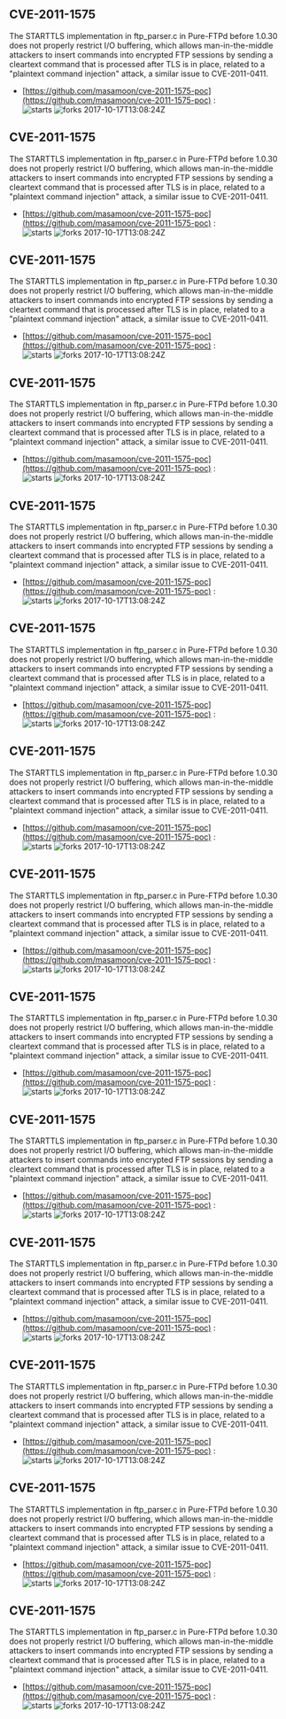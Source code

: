 ## CVE-2011-1575
 The STARTTLS implementation in ftp_parser.c in Pure-FTPd before 1.0.30 does not properly restrict I/O buffering, which allows man-in-the-middle attackers to insert commands into encrypted FTP sessions by sending a cleartext command that is processed after TLS is in place, related to a "plaintext command injection" attack, a similar issue to CVE-2011-0411.

- [https://github.com/masamoon/cve-2011-1575-poc](https://github.com/masamoon/cve-2011-1575-poc) :  
![starts](https://img.shields.io/github/stars/masamoon/cve-2011-1575-poc.svg) 
![forks](https://img.shields.io/github/forks/masamoon/cve-2011-1575-poc.svg) 
2017-10-17T13:08:24Z

## CVE-2011-1575
 The STARTTLS implementation in ftp_parser.c in Pure-FTPd before 1.0.30 does not properly restrict I/O buffering, which allows man-in-the-middle attackers to insert commands into encrypted FTP sessions by sending a cleartext command that is processed after TLS is in place, related to a "plaintext command injection" attack, a similar issue to CVE-2011-0411.

- [https://github.com/masamoon/cve-2011-1575-poc](https://github.com/masamoon/cve-2011-1575-poc) :  
![starts](https://img.shields.io/github/stars/masamoon/cve-2011-1575-poc.svg) 
![forks](https://img.shields.io/github/forks/masamoon/cve-2011-1575-poc.svg) 
2017-10-17T13:08:24Z

## CVE-2011-1575
 The STARTTLS implementation in ftp_parser.c in Pure-FTPd before 1.0.30 does not properly restrict I/O buffering, which allows man-in-the-middle attackers to insert commands into encrypted FTP sessions by sending a cleartext command that is processed after TLS is in place, related to a "plaintext command injection" attack, a similar issue to CVE-2011-0411.

- [https://github.com/masamoon/cve-2011-1575-poc](https://github.com/masamoon/cve-2011-1575-poc) :  
![starts](https://img.shields.io/github/stars/masamoon/cve-2011-1575-poc.svg) 
![forks](https://img.shields.io/github/forks/masamoon/cve-2011-1575-poc.svg) 
2017-10-17T13:08:24Z

## CVE-2011-1575
 The STARTTLS implementation in ftp_parser.c in Pure-FTPd before 1.0.30 does not properly restrict I/O buffering, which allows man-in-the-middle attackers to insert commands into encrypted FTP sessions by sending a cleartext command that is processed after TLS is in place, related to a "plaintext command injection" attack, a similar issue to CVE-2011-0411.

- [https://github.com/masamoon/cve-2011-1575-poc](https://github.com/masamoon/cve-2011-1575-poc) :  
![starts](https://img.shields.io/github/stars/masamoon/cve-2011-1575-poc.svg) 
![forks](https://img.shields.io/github/forks/masamoon/cve-2011-1575-poc.svg) 
2017-10-17T13:08:24Z

## CVE-2011-1575
 The STARTTLS implementation in ftp_parser.c in Pure-FTPd before 1.0.30 does not properly restrict I/O buffering, which allows man-in-the-middle attackers to insert commands into encrypted FTP sessions by sending a cleartext command that is processed after TLS is in place, related to a "plaintext command injection" attack, a similar issue to CVE-2011-0411.

- [https://github.com/masamoon/cve-2011-1575-poc](https://github.com/masamoon/cve-2011-1575-poc) :  
![starts](https://img.shields.io/github/stars/masamoon/cve-2011-1575-poc.svg) 
![forks](https://img.shields.io/github/forks/masamoon/cve-2011-1575-poc.svg) 
2017-10-17T13:08:24Z

## CVE-2011-1575
 The STARTTLS implementation in ftp_parser.c in Pure-FTPd before 1.0.30 does not properly restrict I/O buffering, which allows man-in-the-middle attackers to insert commands into encrypted FTP sessions by sending a cleartext command that is processed after TLS is in place, related to a "plaintext command injection" attack, a similar issue to CVE-2011-0411.

- [https://github.com/masamoon/cve-2011-1575-poc](https://github.com/masamoon/cve-2011-1575-poc) :  
![starts](https://img.shields.io/github/stars/masamoon/cve-2011-1575-poc.svg) 
![forks](https://img.shields.io/github/forks/masamoon/cve-2011-1575-poc.svg) 
2017-10-17T13:08:24Z

## CVE-2011-1575
 The STARTTLS implementation in ftp_parser.c in Pure-FTPd before 1.0.30 does not properly restrict I/O buffering, which allows man-in-the-middle attackers to insert commands into encrypted FTP sessions by sending a cleartext command that is processed after TLS is in place, related to a "plaintext command injection" attack, a similar issue to CVE-2011-0411.

- [https://github.com/masamoon/cve-2011-1575-poc](https://github.com/masamoon/cve-2011-1575-poc) :  
![starts](https://img.shields.io/github/stars/masamoon/cve-2011-1575-poc.svg) 
![forks](https://img.shields.io/github/forks/masamoon/cve-2011-1575-poc.svg) 
2017-10-17T13:08:24Z

## CVE-2011-1575
 The STARTTLS implementation in ftp_parser.c in Pure-FTPd before 1.0.30 does not properly restrict I/O buffering, which allows man-in-the-middle attackers to insert commands into encrypted FTP sessions by sending a cleartext command that is processed after TLS is in place, related to a "plaintext command injection" attack, a similar issue to CVE-2011-0411.

- [https://github.com/masamoon/cve-2011-1575-poc](https://github.com/masamoon/cve-2011-1575-poc) :  
![starts](https://img.shields.io/github/stars/masamoon/cve-2011-1575-poc.svg) 
![forks](https://img.shields.io/github/forks/masamoon/cve-2011-1575-poc.svg) 
2017-10-17T13:08:24Z

## CVE-2011-1575
 The STARTTLS implementation in ftp_parser.c in Pure-FTPd before 1.0.30 does not properly restrict I/O buffering, which allows man-in-the-middle attackers to insert commands into encrypted FTP sessions by sending a cleartext command that is processed after TLS is in place, related to a "plaintext command injection" attack, a similar issue to CVE-2011-0411.

- [https://github.com/masamoon/cve-2011-1575-poc](https://github.com/masamoon/cve-2011-1575-poc) :  
![starts](https://img.shields.io/github/stars/masamoon/cve-2011-1575-poc.svg) 
![forks](https://img.shields.io/github/forks/masamoon/cve-2011-1575-poc.svg) 
2017-10-17T13:08:24Z

## CVE-2011-1575
 The STARTTLS implementation in ftp_parser.c in Pure-FTPd before 1.0.30 does not properly restrict I/O buffering, which allows man-in-the-middle attackers to insert commands into encrypted FTP sessions by sending a cleartext command that is processed after TLS is in place, related to a "plaintext command injection" attack, a similar issue to CVE-2011-0411.

- [https://github.com/masamoon/cve-2011-1575-poc](https://github.com/masamoon/cve-2011-1575-poc) :  
![starts](https://img.shields.io/github/stars/masamoon/cve-2011-1575-poc.svg) 
![forks](https://img.shields.io/github/forks/masamoon/cve-2011-1575-poc.svg) 
2017-10-17T13:08:24Z

## CVE-2011-1575
 The STARTTLS implementation in ftp_parser.c in Pure-FTPd before 1.0.30 does not properly restrict I/O buffering, which allows man-in-the-middle attackers to insert commands into encrypted FTP sessions by sending a cleartext command that is processed after TLS is in place, related to a "plaintext command injection" attack, a similar issue to CVE-2011-0411.

- [https://github.com/masamoon/cve-2011-1575-poc](https://github.com/masamoon/cve-2011-1575-poc) :  
![starts](https://img.shields.io/github/stars/masamoon/cve-2011-1575-poc.svg) 
![forks](https://img.shields.io/github/forks/masamoon/cve-2011-1575-poc.svg) 
2017-10-17T13:08:24Z

## CVE-2011-1575
 The STARTTLS implementation in ftp_parser.c in Pure-FTPd before 1.0.30 does not properly restrict I/O buffering, which allows man-in-the-middle attackers to insert commands into encrypted FTP sessions by sending a cleartext command that is processed after TLS is in place, related to a "plaintext command injection" attack, a similar issue to CVE-2011-0411.

- [https://github.com/masamoon/cve-2011-1575-poc](https://github.com/masamoon/cve-2011-1575-poc) :  
![starts](https://img.shields.io/github/stars/masamoon/cve-2011-1575-poc.svg) 
![forks](https://img.shields.io/github/forks/masamoon/cve-2011-1575-poc.svg) 
2017-10-17T13:08:24Z

## CVE-2011-1575
 The STARTTLS implementation in ftp_parser.c in Pure-FTPd before 1.0.30 does not properly restrict I/O buffering, which allows man-in-the-middle attackers to insert commands into encrypted FTP sessions by sending a cleartext command that is processed after TLS is in place, related to a "plaintext command injection" attack, a similar issue to CVE-2011-0411.

- [https://github.com/masamoon/cve-2011-1575-poc](https://github.com/masamoon/cve-2011-1575-poc) :  
![starts](https://img.shields.io/github/stars/masamoon/cve-2011-1575-poc.svg) 
![forks](https://img.shields.io/github/forks/masamoon/cve-2011-1575-poc.svg) 
2017-10-17T13:08:24Z

## CVE-2011-1575
 The STARTTLS implementation in ftp_parser.c in Pure-FTPd before 1.0.30 does not properly restrict I/O buffering, which allows man-in-the-middle attackers to insert commands into encrypted FTP sessions by sending a cleartext command that is processed after TLS is in place, related to a "plaintext command injection" attack, a similar issue to CVE-2011-0411.

- [https://github.com/masamoon/cve-2011-1575-poc](https://github.com/masamoon/cve-2011-1575-poc) :  
![starts](https://img.shields.io/github/stars/masamoon/cve-2011-1575-poc.svg) 
![forks](https://img.shields.io/github/forks/masamoon/cve-2011-1575-poc.svg) 
2017-10-17T13:08:24Z

